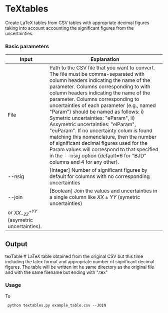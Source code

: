 # TeXtables
 Create LaTeX tables from CSV tables with appropriate decimal figures taking into account
 accounting the significant figures from the uncertainties. 


### Basic parameters

| Input     | Explanation                                                                                 |
| -------   | ---                                                                                         |
| File      | Path to the CSV file that you want to convert. The file must be comma-separated with column headers indicating the name of the parameter. Columns corresponding to with column headers indicating the name of the parameter. Columns corresponding to uncertainties of each parameter (e.g., named "Param") should be named as follows: i) Symetric uncertainties: "eParam", ii) Assymetric uncertainties: "elParam", "euParam". If no uncertainty colum is found matching this nomenclature, then the number of significant decimal figures used for the Param values will correspond to that specified in the --nsig option (default=6 for "BJD" columns and 4 for any other).    |               
|--nsig    |  [Integer] Number of significant figures by default for columns with no corresponding uncertainties  |
|--join    |  [Boolean] Join the values and uncertainties in a single column like  $XX \pm YY$ (symetric uncertainties)
                or $XX^{+YY}_{-ZZ}$ (asymetric uncertainties).|

Output      
-------
texTable    # LaTeX table obtained from the original CSV but this time including the latex format and 
                appropriate number of significant decimal figures. The table will be written int he same 
                directory as the original file and with the same filename but ending with ".tex" 


### Usage

To 

```
 python textables.py example_table.csv --JOIN
```

